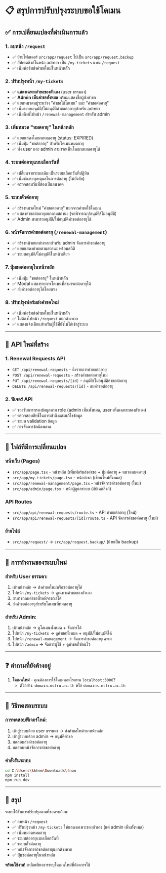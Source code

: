 # 📋 สรุปการปรับปรุงระบบขอใช้โดเมน

## ✅ การเปลี่ยนแปลงที่ดำเนินการแล้ว

### 1. **ลบหน้า `/request`**
- ✅ ย้ายโฟลเดอร์ `src/app/request` ไปเป็น `src/app/request.backup`
- ✅ อัปเดตลิงก์ในหน้า admin เป็น `/my-tickets` แทน `/request`
- ✅ เพิ่มฟอร์มส่งคำขอใหม่ในหน้าหลัก

### 2. **ปรับปรุงหน้า `/my-tickets`**
- ✅ **แสดงเฉพาะคำขอของตัวเอง** (user ธรรมดา)
- ✅ **Admin เห็นคำขอทั้งหมด** พร้อมแสดงชื่อผู้ส่งคำขอ
- ✅ แยกหมวดหมู่ระหว่าง "คำขอใช้โดเมน" และ "คำขอต่ออายุ"
- ✅ เพิ่มระบบอนุมัติ/ไม่อนุมัติคำขอต่ออายุสำหรับ admin
- ✅ เพิ่มลิงก์ไปหน้า `/renewal-management` สำหรับ admin

### 3. **เพิ่มหมวด "หมดอายุ" ในหน้าหลัก**
- ✅ แยกแสดงโดเมนหมดอายุ (status: EXPIRED)
- ✅ เพิ่มปุ่ม "ขอต่ออายุ" สำหรับโดเมนหมดอายุ
- ✅ ทั้ง user และ admin สามารถเห็นโดเมนหมดอายุได้

### 4. **ระบบต่ออายุแบบเลือกวันที่**
- ✅ เปลี่ยนจากระบบเดิม เป็นระบบเลือกวันที่ปฏิทิน
- ✅ เพิ่มช่องระบุเหตุผลในการต่ออายุ (ไม่บังคับ)
- ✅ ตรวจสอบวันที่ต้องเป็นอนาคต

### 5. **ระบบตั๋วต่ออายุ**
- ✅ สร้างหมวดใหม่ "คำขอต่ออายุ" แยกจากคำขอใช้โดเมน
- ✅ แสดงคำขอต่ออายุแยกตามสถานะ (รอพิจารณา/อนุมัติ/ไม่อนุมัติ)
- ✅ Admin สามารถอนุมัติ/ไม่อนุมัติคำขอต่ออายุได้

### 6. **หน้าจัดการคำขอต่ออายุ (`/renewal-management`)**
- ✅ สร้างหน้าแยกต่างหากสำหรับ admin จัดการคำขอต่ออายุ
- ✅ แยกแสดงคำขอตามสถานะ พร้อมสถิติ
- ✅ ระบบอนุมัติ/ไม่อนุมัติในหน้าเดียว

### 7. **ปุ่มขอต่ออายุในหน้าหลัก**
- ✅ เพิ่มปุ่ม "ขอต่ออายุ" ในหน้าหลัก
- ✅ Modal แสดงรายการโดเมนที่สามารถต่ออายุได้
- ✅ ส่งคำขอต่ออายุได้โดยตรง

### 8. **ปรับปรุงฟอร์มส่งคำขอใหม่**
- ✅ เพิ่มฟอร์มส่งคำขอใหม่ในหน้าหลัก
- ✅ ไม่ต้องไปหน้า `/request` แยกต่างหาก
- ✅ แสดงแจ้งเตือนสำหรับผู้ใช้ที่ยังไม่ได้เข้าสู่ระบบ

---

## 🔧 API ใหม่ที่สร้าง

### 1. **Renewal Requests API**
- `GET /api/renewal-requests` - ดึงรายการคำขอต่ออายุ
- `POST /api/renewal-requests` - สร้างคำขอต่ออายุใหม่
- `PUT /api/renewal-requests/[id]` - อนุมัติ/ไม่อนุมัติคำขอต่ออายุ
- `DELETE /api/renewal-requests/[id]` - ลบคำขอต่ออายุ

### 2. **ฟีเจอร์ API**
- ✅ รองรับการกรองข้อมูลตาม role (admin เห็นทั้งหมด, user เห็นเฉพาะของตัวเอง)
- ✅ ตรวจสอบสิทธิ์ในการเข้าถึงและแก้ไขข้อมูล
- ✅ ระบบ validation ข้อมูล
- ✅ การจัดการข้อผิดพลาด

---

## 📁 ไฟล์ที่มีการเปลี่ยนแปลง

### **หน้าเว็บ (Pages)**
- `src/app/page.tsx` - หน้าหลัก (เพิ่มฟอร์มส่งคำขอ + ปุ่มต่ออายุ + หมวดหมดอายุ)
- `src/app/my-tickets/page.tsx` - หน้าคำขอ (เขียนใหม่ทั้งหมด)
- `src/app/renewal-management/page.tsx` - หน้าจัดการคำขอต่ออายุ (ใหม่)
- `src/app/admin/page.tsx` - หน้าผู้ดูแลระบบ (อัปเดตลิงก์)

### **API Routes**
- `src/app/api/renewal-requests/route.ts` - API คำขอต่ออายุ (ใหม่)
- `src/app/api/renewal-requests/[id]/route.ts` - API จัดการคำขอต่ออายุ (ใหม่)

### **ย้ายไฟล์**
- `src/app/request/` → `src/app/request.backup/` (ย้ายเป็น backup)

---

## 🔄 การทำงานของระบบใหม่

### **สำหรับ User ธรรมดา:**
1. เข้าหน้าหลัก → ส่งคำขอใหม่หรือขอต่ออายุได้
2. ไปหน้า `/my-tickets` → ดูเฉพาะคำขอของตัวเอง
3. สามารถลบคำขอที่รอพิจารณาได้
4. ส่งคำขอต่ออายุสำหรับโดเมนที่หมดอายุ

### **สำหรับ Admin:**
1. เข้าหน้าหลัก → ดูโดเมนทั้งหมด + จัดการได้
2. ไปหน้า `/my-tickets` → ดูคำขอทั้งหมด + อนุมัติ/ไม่อนุมัติได้
3. ไปหน้า `/renewal-management` → จัดการคำขอต่ออายุเฉพาะ
4. ไปหน้า `/admin` → จัดการผู้ใช้ + ดูคำขอที่ซ่อนไว้

---

## ❓ คำถามที่ยังค้างอยู่

1. **โดเมนใหม่** - คุณต้องการใช้โดเมนอะไรแทน `localhost:3000`?
   - ตัวอย่าง: `domain.nstru.ac.th` หรือ `domains.nstru.ac.th`

---

## 🚀 วิธีทดสอบระบบ

### **การทดสอบฟีเจอร์ใหม่:**
1. เข้าสู่ระบบด้วย user ธรรมดา → ส่งคำขอใหม่จากหน้าหลัก
2. เข้าสู่ระบบด้วย admin → อนุมัติคำขอ
3. ทดสอบส่งคำขอต่ออายุ
4. ทดสอบหน้าจัดการคำขอต่ออายุ

### **คำสั่งรันระบบ:**
```bash
cd C:\Users\kkhem\Downloads\fnon
npm install
npm run dev
```

---

## 🎯 สรุป

ระบบได้รับการปรับปรุงตามที่ขอครบถ้วน:
- ✅ ลบหน้า `/request` 
- ✅ ปรับปรุงหน้า `/my-tickets` ให้แสดงเฉพาะของตัวเอง (แต่ admin เห็นทั้งหมด)
- ✅ เพิ่มหมวดหมดอายุ
- ✅ ระบบต่ออายุแบบเลือกวันที่
- ✅ ระบบตั๋วต่ออายุ
- ✅ หน้าจัดการคำขอต่ออายุแยกต่างหาก
- ✅ ปุ่มขอต่ออายุในหน้าหลัก

**พร้อมใช้งาน!** เหลือเพียงการระบุโดเมนใหม่ที่ต้องการใช้